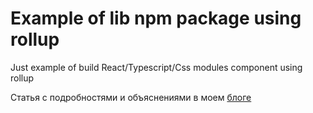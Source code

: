 # Example of lib npm package using rollup

Just example of build React/Typescript/Css modules component using rollup

Статья с подробностями и объяснениями в моем [блоге](https://thestrangeadventurer.com/kak-sobrat-biblioteku-s-pomoshyu-rollup/)